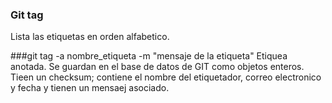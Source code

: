 ### Git tag

Lista las etiquetas en orden alfabetico.


###git tag -a nombre_etiqueta -m "mensaje de la etiqueta"
Etiquea anotada. Se guardan en el base de datos de GIT como objetos enteros. Tieen un checksum; contiene el nombre del etiquetador, correo electronico y fecha y tienen un mensaej asociado.
